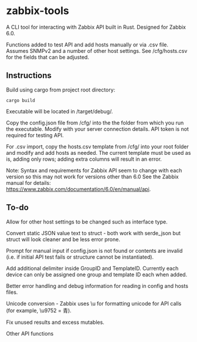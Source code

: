# zabbix-tools

A CLI tool for interacting with Zabbix API built in Rust.  Designed for Zabbix 6.0.

Functions added to test API and add hosts manually or via .csv file.  Assumes SNMPv2 and a number of other host settings.  See /cfg/hosts.csv for the fields that can be adjusted.

## Instructions

Build using cargo from project root directory:
```
cargo build
```

Executable will be located in /target/debug/. 

Copy the config.json file from /cfg/ into the the folder from which you run the executable.  Modify with your server connection details.  API token is not required for testing API.

For .csv import, copy the hosts.csv template from /cfg/ into your root folder and modify and add hosts as needed.  The current template must be used as is, adding only rows; adding extra columns will result in an error.

Note:
Syntax and requirements for Zabbix API seem to change with each version so this may not work for versions other than 6.0  See the Zabbix manual for details: https://www.zabbix.com/documentation/6.0/en/manual/api.

## To-do

Allow for other host settings to be changed such as interface type.

Convert static JSON value text to struct - both work with serde_json but struct will look cleaner and be less error prone.

Prompt for manual input if config.json is not found or contents are invalid (i.e. if initial API test fails or structure cannot be instantiated).

Add additional delimiter inside GroupID and TemplateID.  Currently each device can only be assigned one group and template ID each when added.

Better error handling and debug information for reading in config and hosts files.

Unicode conversion - Zabbix uses \u for formatting unicode for API calls (for example, \u9752 = 青).

Fix unused results and excess mutables.

Other API functions
